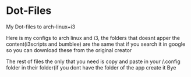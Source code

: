 # Dot-Files
My Dot-files to arch-linux+i3

Here is my configs to arch linux and i3, the folders that doesnt apper the content(i3scripts and bumblee) are the same
that if you search it in google so you can download these from the original creator

The rest of files the only that you need is copy and paste in your /.config folder in their folder(if you dont have the folder of the 
app create it
Bye
